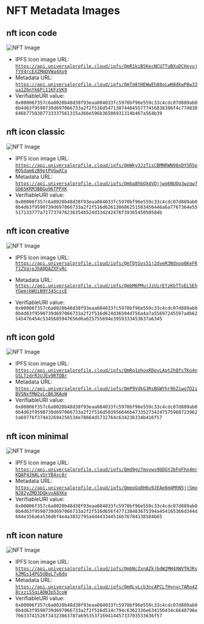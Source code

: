# NFT Metadata Images

## nft icon code

![NFT Image](./img/1-nft-icon-code.webp)

- IPFS Icon image URL: [`https://api.universalprofile.cloud/ipfs/QmR1kiBSKecNCU7TuBXuDCHxvujfYV4rcEXZMmDVWa4Xo9`](https://api.universalprofile.cloud/ipfs/QmR1kiBSKecNCU7TuBXuDCHxvujfYV4rcEXZMmDVWa4Xo9)
- Metadata URL: [`https://api.universalprofile.cloud/ipfs/QmTq8tHEWwEh88oLwH8dkwP8w33ua1Z6nYk6Pi11KFzVK9` ](https://api.universalprofile.cloud/ipfs/QmTq8tHEWwEh88oLwH8dkwP8w33ua1Z6nYk6Pi11KFzVK9)
- VerifiableURI value: `0x00006f357c6a0020b48d38f93eaa084033fc5970bf96e559c33c4cdc07d889ab00b4d63f9590739d697066733a2f2f516d5471387448455777456838386f4c774838646b7750387733337561315a366e596b36506931314b467a564b39`

## nft icon classic

![NFT Image](./img/2-nft-icon-classic.webp)

- IPFS Icon image URL: [`https://api.universalprofile.cloud/ipfs/QmWky3JzTisCBMNRWN98xDYSR5pRQSdam6zB9ptPVGwXCa`](https://api.universalprofile.cloud/ipfs/QmWky3JzTisCBMNRWN98xDYSR5pRQSdam6zB9ptPVGwXCa)
- Metadata URL: [`https://api.universalprofile.cloud/ipfs/Qmba8hbQX4VDjjwg6NUQq3wzqw7Gb65KRM3BBGo96TPPXK` ](https://api.universalprofile.cloud/ipfs/Qmba8hbQX4VDjjwg6NUQq3wzqw7Gb65KRM3BBGo96TPPXK)
- VerifiableURI value: `0x00006f357c6a0020b48d38f93eaa084033fc5970bf96e559c33c4cdc07d889ab00b4d63f9590739d697066733a2f2f516d626138686251583456446a6a7767364e55517133777a717737476236354b524d334242476f3936545050584b`

## nft icon creative

![NFT Image](./img/3-nft-icon-creative.webp)

- IPFS Icon image URL: [`https://api.universalprofile.cloud/ipfs/QmTQtGvs51j2dveR3Ndxop6KeFKf1ZVajoJhAQDAZXFvRc`](https://api.universalprofile.cloud/ipfs/QmTQtGvs51j2dveR3Ndxop6KeFKf1ZVajoJhAQDAZXFvRc)

- Metadata URL: [`https://api.universalprofile.cloud/ipfs/QmbM6PMujJzUirEYzKbTTvELSEhYGemjbWUiN9Y34SczcE` ](https://api.universalprofile.cloud/ipfs/QmbM6PMujJzUirEYzKbTTvELSEhYGemjbWUiN9Y34SczcE)
- VerifiableURI value: `0x00006f357c6a0020b48d38f93eaa084033fc5970bf96e559c33c4cdc07d889ab00b4d63f9590739d697066733a2f2f516d624d36504d756a4a7a55697245597a4b62545476454c5345685947656d6a625755694e3959333453637a6345`

## nft icon gold

![NFT Image](./img/4-nft-icon-gold.webp)

- IPFS Icon image URL: [`https://api.universalprofile.cloud/ipfs/QmRq1ohoxRDevLApt2hQfsTKo4nGSLTzdrRJUJEv9RTQBr`](https://api.universalprofile.cloud/ipfs/QmRq1ohoxRDevLApt2hQfsTKo4nGSLTzdrRJUJEv9RTQBr)
- Metadata URL: [`https://api.universalprofile.cloud/ipfs/QmP9VdkG3RsBGWYhr9bZiwo7D2iBVSNxfMW2vLcB63KAoW`](https://api.universalprofile.cloud/ipfs/QmP9VdkG3RsBGWYhr9bZiwo7D2iBVSNxfMW2vLcB63KAoW)
- VerifiableURI value: `0x00006f357c6a0020b48d38f93eaa084033fc5970bf96e559c33c4cdc07d889ab00b4d63f9590739d697066733a2f2f516d503956646b4733527342475759687239625a69776f374432694256534e78664d5732764c634236334b416f57`

## nft icon minimal

![NFT Image](./img/5-nft-icon-minimal.webp)

- IPFS Icon image URL: [`https://api.universalprofile.cloud/ipfs/Qmd9gz7mvvws9bDGYJbFqFhn4mrKQAP4JHALyUrYB4xc8r`](https://api.universalprofile.cloud/ipfs/Qmd9gz7mvvws9bDGYJbFqFhn4mrKQAP4JHALyUrYB4xc8r)
- Metadata URL: [`https://api.universalprofile.cloud/ipfs/QmeoGq8H6u9JEAe6m4MhN5jjSmoNJ82yZMD3DQkvxA8XKe`](https://api.universalprofile.cloud/ipfs/QmeoGq8H6u9JEAe6m4MhN5jjSmoNJ82yZMD3DQkvxA8XKe)
- VerifiableURI value: `0x00006f357c6a0020b48d38f93eaa084033fc5970bf96e559c33c4cdc07d889ab00b4d63f9590739d697066733a2f2f516d656f477138483675394a454165366d344d684e356a6a536d6f4e4a3832795a4d443344516b76784138584b65`

## nft icon nature

![NFT Image](./img/6-nft-icon-nature.webp)

- IPFS Icon image URL: [`https://api.universalprofile.cloud/ipfs/QmbNcZxnAZkjbdW2MH4XWVTHJRsk2MGs14PG5UBoL7v8dq`](https://api.universalprofile.cloud/ipfs/QmbNcZxnAZkjbdW2MH4XWVTHJRsk2MGs14PG5UBoL7v8dq)
- Metadata URL: [`https://api.universalprofile.cloud/ipfs/QmQLyLcb3ncAPCLfHynvc7ARo428cxziSSqiADW3p53coW`](https://api.universalprofile.cloud/ipfs'/QmQLyLcb3ncAPCLfHynvc7ARo428cxziSSqiADW3p53coW)
- VerifiableURI value: `0x00006f357c6a0020b48d38f93eaa084033fc5970bf96e559c33c4cdc07d889ab00b4d63f9590739d697066733a2f2f516d514c794c6362336e634150434c6648796e76633741526f34323863787a695353716941445733703533636f57`
